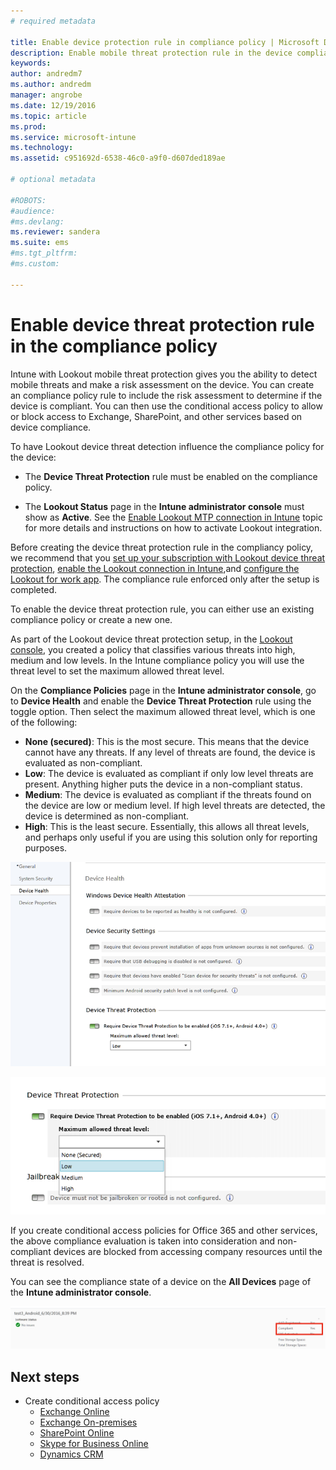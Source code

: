 ```yaml
---
# required metadata

title: Enable device protection rule in compliance policy | Microsoft Docs
description: Enable mobile threat protection rule in the device compliance policy.
keywords:
author: andredm7
ms.author: andredm
manager: angrobe
ms.date: 12/19/2016
ms.topic: article
ms.prod:
ms.service: microsoft-intune
ms.technology:
ms.assetid: c951692d-6538-46c0-a9f0-d607ded189ae

# optional metadata

#ROBOTS:
#audience:
#ms.devlang:
ms.reviewer: sandera
ms.suite: ems
#ms.tgt_pltfrm:
#ms.custom:

---
```


# Enable device threat protection rule in the compliance policy
Intune with Lookout mobile threat protection gives you the ability to detect mobile threats and make a risk assessment on the device. You can create an compliance policy rule to include the risk assessment to determine if the device is compliant. You can then use the conditional access policy to allow or block access to Exchange, SharePoint, and other services based on device compliance.

To have Lookout device threat detection influence the compliance policy for the device:

* The  **Device Threat Protection** rule must be enabled on the compliance policy.

* The **Lookout Status** page in the **Intune administrator console** must show as **Active**. See the [Enable Lookout MTP connection in Intune](enable-lookout-mtp-connection-in-intune.md) topic for more details and instructions on how to activate Lookout integration.


Before creating the device threat protection rule in the compliancy policy, we recommend that you [set up your subscription with Lookout device threat protection](set-up-your-subscription-with-lookout-mtp.md), [enable the Lookout connection in Intune](enable-lookout-mtp-connection-in-intune.md),and [configure the Lookout for work app](configure-and-deploy-lookout-for-work-apps.md). The compliance rule enforced only after the setup is completed.

To enable the device threat protection rule, you can either use an existing compliance policy or create a new one.

As part of the Lookout device threat protection setup, in the [Lookout console](https://aad.lookout.com), you created a policy that classifies various threats into high, medium and low levels. In the Intune compliance policy you will use the threat level to set the maximum allowed threat level.

On the **Compliance Policies** page in the **Intune administrator console**, go to **Device Health** and enable the **Device Threat Protection** rule using the toggle option. Then select the maximum allowed threat level, which is one of the following:
* **None (secured)**: This is the most secure.  This means that the device cannot have any threats.  If any level of threats are found, the device is evaluated as non-compliant.  
* **Low**: The device is evaluated as compliant if only low level threats are present. Anything higher puts the device in a non-compliant status.
* **Medium**: The device is evaluated as compliant if the threats found on the device are low or medium level. If high level threats are detected, the device is determined as non-compliant.
* **High**: This is the least secure. Essentially, this allows all threat levels, and perhaps only useful if you are using this solution only  for reporting purposes.

![screenshot showing the device threat protection rule setting in ](../media/mtp/mtp-compliance-policy-rule.png)

![screenshot showing the threat level option for the device threat protection rule setting](../media/mtp/mtp-compliance-policy-setting.png)

If you create conditional access policies for Office 365 and other services, the above compliance evaluation is taken into consideration and non-compliant devices are blocked from accessing company resources until the threat is resolved.

You can see the compliance state of a device on the **All Devices** page of the **Intune administrator console**.

![screenshot of the devices page in the Intune admin console showing the compliance status of a device](../media/mtp/mtp-device-status-intune-console.png)

## Next steps
* Create conditional access policy
  * [Exchange Online](restrict-access-to-exchange-online-with-microsoft-intune.md)
  * [Exchange On-premises](restrict-access-to-exchange-onpremises-with-microsoft-intune.md)
  * [SharePoint Online](restrict-access-to-sharepoint-online-with-microsoft-intune.md)
  * [Skype for Business Online](restrict-access-to-skype-for-business-online-with-microsoft-intune.md)
  * [Dynamics CRM](restrict-access-to-dynamics-crm-online-with-microsoft-intune.md)
